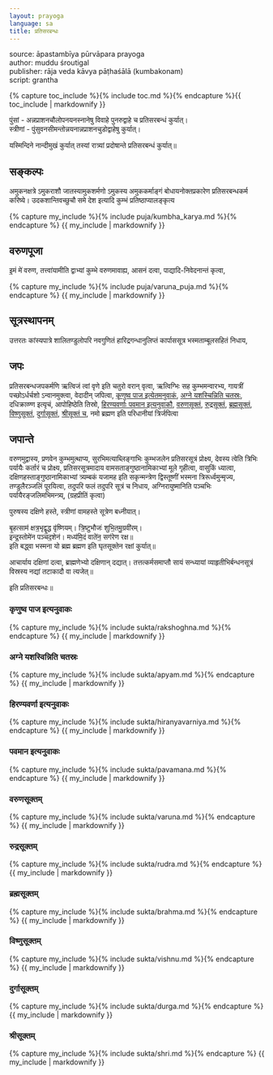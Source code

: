 ```yaml
---
layout: prayoga
language: sa
title: प्रतिसरबन्धः
---
```




source: āpastambīya pūrvāpara prayoga  
author: muddu śroutigal  
publisher: rāja veda kāvya pāṭhaśālā (kumbakonam)  
script: grantha


{% capture toc_include %}{% include toc.md %}{% endcapture %}{{ toc_include | markdownify }}

पुंसां - अन्नप्राशनचौलोपनयनस्नानेषु विवाहे पुनरुद्वाहे च प्रतिसरबन्धं कुर्यात्।  
स्त्रीणां - पुंसुवनसीमन्तोन्नयनान्नप्राशनचुडोद्वाहेषु कुर्यात्।

यस्मिन्दिने नान्दीमुखं कुर्यात् तस्यां रात्र्यां प्रदोषान्ते प्रतिसरबन्धं कुर्यात्॥

## सङ्कल्पः

अमुकनक्षत्रे ऽमुकराशौ जातस्यामुकशर्मणो ऽमुकस्य अमुककर्माङ्गं बोधायनोक्तप्रकारेण प्रतिसरबन्धकर्म करिष्ये। उदकशान्तिवच्छुचौ समे देश इत्यादि कुम्भं प्रतिष्ठाप्यालङ्कृत्य 

{% capture my_include %}{% include puja/kumbha_karya.md %}{% endcapture %}
{{ my_include | markdownify }}

## वरुणपूजा

इ॒मं मे॑ वरुण, तत्त्वा॑यामीति द्वाभ्यां कुम्भे वरुणमावाह्य, आसनं दत्वा, पाद्यादि-निवेदनान्तं कृत्वा,

{% capture my_include %}{% include puja/varuna_puja.md %}{% endcapture %}
{{ my_include | markdownify }}

## सूत्रस्थापनम्

उत्तरतः कांस्यपात्रे शालितण्डुलोपरि नवगुणितं हारिद्रगन्धानुलिप्तं कार्पाससूत्र भस्मताम्बूलसहितं निधाय,

## जपः

प्रतिसरबन्धजपकर्मणि ऋत्विजं त्वां वृणे इति चतुरो वरान् वृत्वा, ऋत्विग्भिः सह कुम्भमन्वारभ्य,
गायत्रीं पच्छोऽर्धर्चशो ऽन्वानमुक्त्वा,
वेदादीन् जपित्वा,
[कृणुष्व पाज इत्येतमनुवाकं](#rakshoghna),
[अग्ने यशस्चिन्निति चतस्रः](#apyam),
दधिक्राव्ण्ण इत्यृचं,
आपोहिष्ठेति तिस्रो,
[हिरण्यवर्णाः पवमान इत्यनुवाकौ](#hiranyavarniya),
[वरुणसूक्तं](#varuna),
[रुद्रसूक्तं](#rudra),
[ब्रह्मसूक्तं](#brahma),
[विष्णुसूक्तं](#vishnu),
[दुर्गासूक्तं](#durga),
[श्रीसूक्तं च](#shri),
नमो ब्रह्मण इति परिधानीयां त्रिर्जपित्वा

## जपान्ते

वरुणमुद्वास्य, प्रणवेन कुम्भमुत्थाप्य, सुरभिमत्याब्लिङ्गाभिः कुम्भजलेन प्रतिसरसूत्रं प्रोक्ष्य, देवस्य त्वेति त्रिभिः पर्यायैः कर्तारं च प्रोक्ष्य, प्रतिसरसूत्रमादाय वामसताङ्गुष्ठानामिकाभ्यां मूले गृहीत्वा, वासुकिं ध्यात्वा, दक्षिणहस्ताङ्गुष्ठानामिकाभ्यां त्र्यम्बकं यजामह इति सकृन्मन्त्रेण द्विस्तूष्णीं भस्मना त्रिरूर्ध्वमुन्मृज्य, तण्डुलैरञ्जलिं पूरयित्वा, तदुपरि फलं तदुपरि सूत्रं च निधाय, अग्निरायुष्मानिति पञ्चभिः पर्यायैरङ्जलिमभिमन्त्र्य्, (ग्रहप्रीतिं कृत्वा)

पुरुषस्य दक्षिणे हस्ते, स्त्रीणां वामहस्ते सूत्रेण बध्नीयात्।

बृ॒हत्साम॑ क्षत्र॒भृद्वृ॒द्ध वृ॑ष्णियम्। त्रि॒ष्टुभौजः॑ शुभि॒तमु॒ग्रवी॑रम्।  
इन्द्र॒स्तोमे॑न पञ्चद॒शेन॑। मध्य॑मि॒दं वाते॑न॒ सग॑रेण रक्ष॥  
इति बद्ध्वा भस्मना यो ब्रह्म ब्रह्मण इति घृतसूक्तेन रक्षां कुर्यात्॥  

आचार्याय दक्षिणां दत्वा, ब्राह्मणेभ्यो दक्षिणान् दद्यात्। तत्तत्कर्मसमाप्तौ सायं सन्ध्यायां व्याहृतीभिर्बन्धनसूत्रं विस्रस्य नद्यां तटाकादौ वा त्यजेत्॥

इति प्रतिसरबन्धः॥

### <a name="rakshoghna"></a>कृणुष्व पाज इत्यनुवाकः

{% capture my_include %}{% include sukta/rakshoghna.md %}{% endcapture %}
{{ my_include | markdownify }}

### <a name="apyam"></a>अग्ने यशस्विन्निति चतस्रः

{% capture my_include %}{% include sukta/apyam.md %}{% endcapture %}
{{ my_include | markdownify }}

### <a name="hiranyavarniya"></a>हिरण्यवर्णा इत्यनुवाकः

{% capture my_include %}{% include sukta/hiranyavarniya.md %}{% endcapture %}
{{ my_include | markdownify }}

### <a name="pavamana"></a>पवमान इत्यनुवाकः

{% capture my_include %}{% include sukta/pavamana.md %}{% endcapture %}
{{ my_include | markdownify }}

### <a name="varuna"></a>वरुणसूक्तम्

{% capture my_include %}{% include sukta/varuna.md %}{% endcapture %}
{{ my_include | markdownify }}

### <a name="rudra"></a>रुद्रसूक्तम्

{% capture my_include %}{% include sukta/rudra.md %}{% endcapture %}
{{ my_include | markdownify }}

### <a name="brahma"></a>ब्रह्मसूक्तम्

{% capture my_include %}{% include sukta/brahma.md %}{% endcapture %}
{{ my_include | markdownify }}

### <a name="vishnu"></a>विष्णुसूक्तम्

{% capture my_include %}{% include sukta/vishnu.md %}{% endcapture %}
{{ my_include | markdownify }}

### <a name="durga"></a>दुर्गासूक्तम्

{% capture my_include %}{% include sukta/durga.md %}{% endcapture %}
{{ my_include | markdownify }}

### <a name="shri"></a>श्रीसूक्तम्

{% capture my_include %}{% include sukta/shri.md %}{% endcapture %}
{{ my_include | markdownify }}
